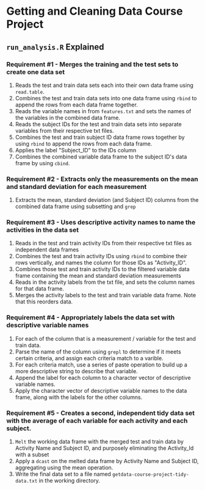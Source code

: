 # Getting and Cleaning Data Course Project
## `run_analysis.R` Explained

### Requirement #1 - Merges the training and the test sets to create one data set

1. Reads the test and train data sets each into their own data frame using `read.table`.
2. Combines the test and train data sets into one data frame using `rbind` to append the rows from each data frame together.
3. Reads the variable names in from `features.txt` and sets the names of the variables in the combined data frame.
4. Reads the subject IDs for the test and train data sets into separate variables from their respective txt files.
5. Combines the test and train subject ID data frame rows together by using `rbind` to append the rows from each data frame.
6. Applies the label "Subject_ID" to the IDs column
7. Combines the combined variable data frame to the subject ID's data frame by using `cbind`.

### Requirement #2 - Extracts only the measurements on the mean and standard deviation for each measurement

1. Extracts the mean, standard deviation (and Subject ID) columns from the combined data frame using subsetting and `grep`

### Requirement #3 - Uses descriptive activity names to name the activities in the data set

1. Reads in the test and train activity IDs from their respective txt files as independent data frames
2. Combines the test and train activity IDs using `rbind` to combine their rows vertically, and names the column for those IDs as "Activity_ID".
3. Combines those test and train activity IDs to the filtered variable data frame containing the mean and standard deviation measurements
4. Reads in the activity labels from the txt file, and sets the column names for that data frame.
5. Merges the activity labels to the test and train variable data frame.  Note that this reorders data.

### Requirement #4 - Appropriately labels the data set with descriptive variable names

1. For each of the column that is a measurement / variable for the test and train data.
2. Parse the name of the column using `grepl` to determine if it meets certain criteria, and assign each criteria match to a varible.
3. For each criteria match, use a series of paste operation to build up a more descriptive string to describe that variable.
4. Append the label for each column to a character vector of descriptive variable names.
5. Apply the character vector of descriptive variable names to the data frame, along with the labels for the other columns.

### Requirement #5 - Creates a second, independent tidy data set with the average of each variable for each activity and each subject.

1. `Melt` the working data frame with the merged test and train data by Activity Name and Subject ID, and purposely eliminating the Activity_Id with a subset
2. Apply a `dcast` on the melted data frame by Activity Name and Subject ID, aggregating using the mean operation.
3. Write the final data set to a file named `getdata-course-project-tidy-data.txt` in the working directory.
